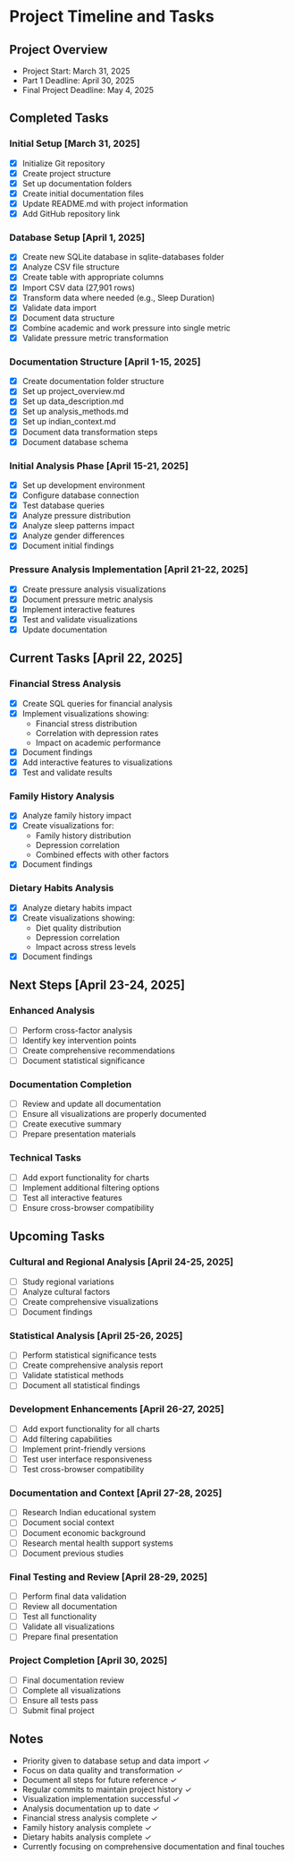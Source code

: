 # Project Timeline and Tasks

## Project Overview
- Project Start: March 31, 2025
- Part 1 Deadline: April 30, 2025
- Final Project Deadline: May 4, 2025

## Completed Tasks

### Initial Setup [March 31, 2025]
- [x] Initialize Git repository
- [x] Create project structure
- [x] Set up documentation folders
- [x] Create initial documentation files
- [x] Update README.md with project information
- [x] Add GitHub repository link

### Database Setup [April 1, 2025]
- [x] Create new SQLite database in sqlite-databases folder
- [x] Analyze CSV file structure
- [x] Create table with appropriate columns
- [x] Import CSV data (27,901 rows)
- [x] Transform data where needed (e.g., Sleep Duration)
- [x] Validate data import
- [x] Document data structure
- [x] Combine academic and work pressure into single metric
- [x] Validate pressure metric transformation

### Documentation Structure [April 1-15, 2025]
- [x] Create documentation folder structure
- [x] Set up project_overview.md
- [x] Set up data_description.md
- [x] Set up analysis_methods.md
- [x] Set up indian_context.md
- [x] Document data transformation steps
- [x] Document database schema

### Initial Analysis Phase [April 15-21, 2025]
- [x] Set up development environment
- [x] Configure database connection
- [x] Test database queries
- [x] Analyze pressure distribution
- [x] Analyze sleep patterns impact
- [x] Analyze gender differences
- [x] Document initial findings

### Pressure Analysis Implementation [April 21-22, 2025]
- [x] Create pressure analysis visualizations
- [x] Document pressure metric analysis
- [x] Implement interactive features
- [x] Test and validate visualizations
- [x] Update documentation

## Current Tasks [April 22, 2025]
### Financial Stress Analysis
- [x] Create SQL queries for financial analysis
- [x] Implement visualizations showing:
  - Financial stress distribution
  - Correlation with depression rates
  - Impact on academic performance
- [x] Document findings
- [x] Add interactive features to visualizations
- [x] Test and validate results

### Family History Analysis
- [x] Analyze family history impact
- [x] Create visualizations for:
  - Family history distribution
  - Depression correlation
  - Combined effects with other factors
- [x] Document findings

### Dietary Habits Analysis
- [x] Analyze dietary habits impact
- [x] Create visualizations showing:
  - Diet quality distribution
  - Depression correlation
  - Impact across stress levels
- [x] Document findings

## Next Steps [April 23-24, 2025]
### Enhanced Analysis
- [ ] Perform cross-factor analysis
- [ ] Identify key intervention points
- [ ] Create comprehensive recommendations
- [ ] Document statistical significance

### Documentation Completion
- [ ] Review and update all documentation
- [ ] Ensure all visualizations are properly documented
- [ ] Create executive summary
- [ ] Prepare presentation materials

### Technical Tasks
- [ ] Add export functionality for charts
- [ ] Implement additional filtering options
- [ ] Test all interactive features
- [ ] Ensure cross-browser compatibility

## Upcoming Tasks

### Cultural and Regional Analysis [April 24-25, 2025]
- [ ] Study regional variations
- [ ] Analyze cultural factors
- [ ] Create comprehensive visualizations
- [ ] Document findings

### Statistical Analysis [April 25-26, 2025]
- [ ] Perform statistical significance tests
- [ ] Create comprehensive analysis report
- [ ] Validate statistical methods
- [ ] Document all statistical findings

### Development Enhancements [April 26-27, 2025]
- [ ] Add export functionality for all charts
- [ ] Add filtering capabilities
- [ ] Implement print-friendly versions
- [ ] Test user interface responsiveness
- [ ] Test cross-browser compatibility

### Documentation and Context [April 27-28, 2025]
- [ ] Research Indian educational system
- [ ] Document social context
- [ ] Document economic background
- [ ] Research mental health support systems
- [ ] Document previous studies

### Final Testing and Review [April 28-29, 2025]
- [ ] Perform final data validation
- [ ] Review all documentation
- [ ] Test all functionality
- [ ] Validate all visualizations
- [ ] Prepare final presentation

### Project Completion [April 30, 2025]
- [ ] Final documentation review
- [ ] Complete all visualizations
- [ ] Ensure all tests pass
- [ ] Submit final project

## Notes
- Priority given to database setup and data import ✓
- Focus on data quality and transformation ✓
- Document all steps for future reference ✓
- Regular commits to maintain project history ✓
- Visualization implementation successful ✓
- Analysis documentation up to date ✓
- Financial stress analysis complete ✓
- Family history analysis complete ✓
- Dietary habits analysis complete ✓
- Currently focusing on comprehensive documentation and final touches 